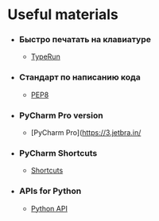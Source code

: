 # Useful materials

- ### Быстро печатать на клавиатуре
    - [TypeRun](https://typerun.top/)
- ### Стандарт по написанию кода
    - [PEP8](https://pythonworld.ru/osnovy/pep-8-rukovodstvo-po-napisaniyu-koda-na-python.html)
- ### PyCharm Pro version
    - [PyCharm Pro](https://3.jetbra.in/
- ### PyCharm Shortcuts
    - [Shortcuts](https://img-blog.csdnimg.cn/20190717183747493.png?x-oss-process=image/watermark,type_ZmFuZ3poZW5naGVpdGk,shadow_10,text_aHR0cHM6Ly9ibG9nLmNzZG4ubmV0L3FxXzQwMjIzOTgz,size_16,color_FFFFFF,t_70)
- ### APIs for Python
    - [Python API](https://github.com/public-apis/public-apis)
